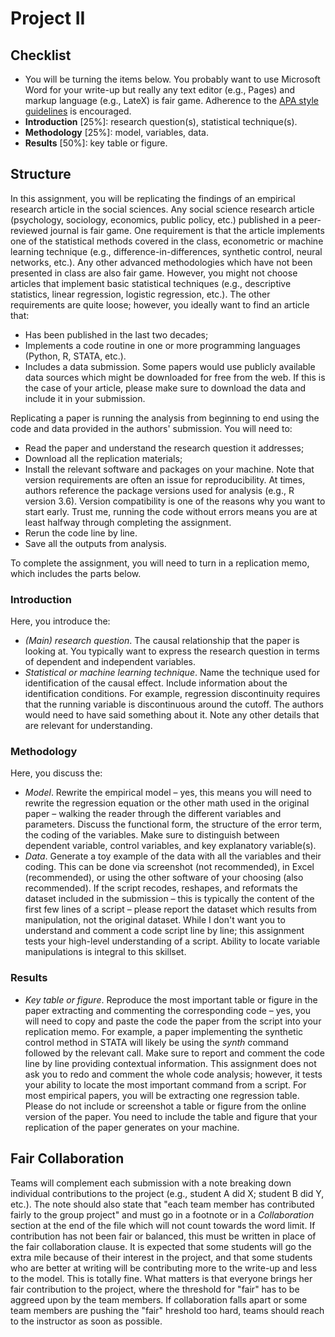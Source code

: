 # Project II

## Checklist

- You will be turning the items below. You probably want to use Microsoft Word for your write-up but really any text editor (e.g., Pages) and markup language (e.g., LateX) is fair game. Adherence to the [APA style guidelines](https://apastyle.apa.org) is encouraged.
- **Introduction** [25%]: research question(s), statistical technique(s).
- **Methodology** [25%]: model, variables, data.
- **Results** [50%]: key table or figure.

## Structure
In this assignment, you will be replicating the findings of an empirical research article in the social sciences. Any social science research article (psychology, sociology, economics, public policy, etc.) published in a peer-reviewed journal is fair game. One requirement is that the article implements one of the statistical methods covered in the class, econometric or machine learning technique (e.g., difference-in-differences, synthetic control, neural networks, etc.). Any other advanced methodologies which have not been presented in class are also fair game. However, you might not choose articles that implement basic statistical techniques (e.g., descriptive statistics, linear regression, logistic regression, etc.). The other requirements are quite loose; however, you ideally want to find an article that:
- Has been published in the last two decades;
- Implements a code routine in one or more programming languages (Python, R, STATA, etc.).
- Includes a data submission. Some papers would use publicly available data sources which might be downloaded for free from the web. If this is the case of your article, please make sure to download the data and include it in your submission. 

Replicating a paper is running the analysis from beginning to end using the code and data provided in the authors' submission. You will need to:
- Read the paper and understand the research question it addresses;
- Download all the replication materials;
- Install the relevant software and packages on your machine. Note that version requirements are often an issue for reproducibility. At times, authors reference the package versions used for analysis (e.g., R version 3.6). Version compatibility is one of the reasons why you want to start early. Trust me, running the code without errors means you are at least halfway through completing the assignment.
- Rerun the code line by line.
- Save all the outputs from analysis.

To complete the assignment, you will need to turn in a replication memo, which includes the parts below.

### Introduction 
Here, you introduce the:
- *(Main) research question*. The causal relationship that the paper is looking at. You typically want to express the research question in terms of dependent and independent variables.
- *Statistical or machine learning technique*. Name the technique used for identification of the causal effect. Include information about the identification conditions. For example, regression discontinuity requires that the running variable is discontinuous around the cutoff. The authors would need to have said something about it. Note any other details that are relevant for understanding.

### Methodology
Here, you discuss the:
- *Model*. Rewrite the empirical model – yes, this means you will need to rewrite the regression equation or the other math used in the original paper – walking the reader through the different variables and parameters. Discuss the functional form, the structure of the error term, the coding of the variables. Make sure to distinguish between dependent variable, control variables, and key explanatory variable(s).
- *Data*. Generate a toy example of the data with all the variables and their coding. This can be done via screenshot (not recommended), in Excel (recommended), or using the other software of your choosing (also recommended). If the script recodes, reshapes, and reformats the dataset included in the submission – this is typically the content of the first few lines of a script – please report the dataset which results from manipulation, not the original dataset. While I don't want you to understand and comment a code script line by line; this assignment tests your high-level understanding of a script. Ability to locate variable manipulations is integral to this skillset.

### Results
- *Key table or figure*. Reproduce the most important table or figure in the paper extracting and commenting the corresponding code – yes, you will need to copy and paste the code the paper from the script into your replication memo. For example, a paper implementing the synthetic control method in STATA will likely be using the *synth* command followed by the relevant call. Make sure to report and comment the code line by line providing contextual information. This assignment does not ask you to redo and comment the whole code analysis; however, it tests your ability to locate the most important command from a script. For most empirical papers, you will be extracting one regression table.
Please do not include or screenshot a table or figure from the online version of the paper. You need to include the table and figure that your replication of the paper generates on your machine.


## Fair Collaboration
Teams will complement each submission with a note breaking down individual contributions to the project (e.g., student A did X; student B did Y, etc.). The note should also state that "each team member has contributed fairly to the group project" and must go in a footnote or in a *Collaboration* section at the end of the file which will not count towards the word limit. If contribution has not been fair or balanced, this must be written in place of the fair collaboration clause.
It is expected that some students will go the extra mile because of their interest in the project, and that some students who are better at writing will be contributing more to the write-up and less to the model. This is totally fine. What matters is that everyone brings her fair contribution to the project, where the threshold for "fair" has to be aggreed upon by the team members. If collaboration falls apart or some team members are pushing the "fair" hreshold too hard, teams should reach to the instructor as soon as possible.